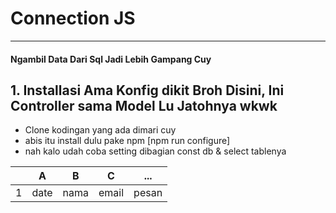 # Connection JS
---
#### Ngambil Data Dari Sql Jadi Lebih Gampang Cuy

## 1. Installasi Ama Konfig dikit Broh Disini, Ini Controller sama Model Lu Jatohnya wkwk

- Clone kodingan yang ada dimari cuy 
- abis itu install dulu pake npm [npm run configure]
- nah kalo udah coba setting dibagian const db & select tablenya

|     |  A   |   B   |  C  | ... |
| --- | :--: | :---: | :-: | :-: |
| 1   | date | nama |   email  |   pesan  |



